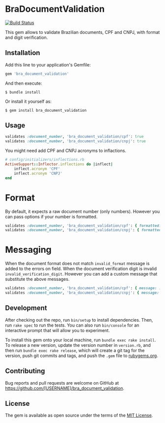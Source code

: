 # BraDocumentValidation

[![Build Status](https://travis-ci.com/bvicenzo/bra_document_validation.svg?branch=master)](https://travis-ci.com/bvicenzo/bra_document_validation)

This gem allows to validate Brazilian documents, CPF and CNPJ, with format and digit verification.

## Installation

Add this line to your application's Gemfile:

```ruby
gem 'bra_document_validation'
```

And then execute:

    $ bundle install

Or install it yourself as:

    $ gem install bra_document_validation

## Usage

```rb
validates :document_number, 'bra_document_validation/cpf': true
validates :document_number, 'bra_document_validation/cnpj': true
```

You might need add CPF and CNPJ acronyms to inflactions.

```rb
# config/initializers/inflections.rb
ActiveSupport::Inflector.inflections do |inflect|
    inflect.acronym 'CPF'
    inflect.acronym 'CNPJ'
end
```

# Format

By default, it expects a raw document number (only numbers).
However you can pass options if your number is formatted.

```rb
validates :document_number, 'bra_document_validation/cpf': { formatted: true }
validates :document_number, 'bra_document_validation/cnpj': { formatted: false }
```

# Messaging

When the document format does not match `invalid_format` message is added to the errors on field.
When the document verification digit is invalid `invalid_verification_digit`.
However you can add a custom message that substitute the above messages.

```rb
validates :document_number, 'bra_document_validation/cpf': { message: :invalid }
validates :document_number, 'bra_document_validation/cnpj': { message: 'A custom message' }
```

## Development

After checking out the repo, run `bin/setup` to install dependencies. Then, run `rake spec` to run the tests. You can also run `bin/console` for an interactive prompt that will allow you to experiment.

To install this gem onto your local machine, run `bundle exec rake install`. To release a new version, update the version number in `version.rb`, and then run `bundle exec rake release`, which will create a git tag for the version, push git commits and tags, and push the `.gem` file to [rubygems.org](https://rubygems.org).

## Contributing

Bug reports and pull requests are welcome on GitHub at https://github.com/[USERNAME]/bra_document_validation.


## License

The gem is available as open source under the terms of the [MIT License](https://opensource.org/licenses/MIT).
